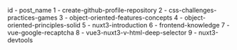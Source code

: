 id - post_name
1 - create-github-profile-repository
2 - css-challenges-practices-games
3 - object-oriented-features-concepts
4 - object-oriented-principles-solid
5 - nuxt3-introduction
6 - frontend-knowledge
7 - vue-google-recaptcha
8 - vue3-nuxt3-v-html-deep-selector
9 - nuxt3-devtools

